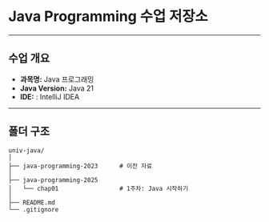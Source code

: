 # Java Programming 수업 저장소

---

## 수업 개요

- **과목명:** Java 프로그래밍
- **Java Version:** Java 21
- **IDE:** : IntelliJ IDEA

---

## 폴더 구조

```
univ-java/
│
├── java-programming-2023      # 이전 자료
│
├── java-programming-2025
│   └── chap01                 # 1주차: Java 시작하기
│
├── README.md
└── .gitignore
```